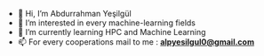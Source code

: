 - 👋 Hi, I’m Abdurrahman Yeşilgül
- 👀 I’m interested in every machine-learning fields
- 🌱 I’m currently learning HPC and Machine Learning
- 📫 For every cooperations mail to me : **alpyesilgul0@gmail.com**

<!---
alpyesilgul/alpyesilgul is a ✨ special ✨ repository because its `README.md` (this file) appears on your GitHub profile.
You can click the Preview link to take a look at your changes.
--->
